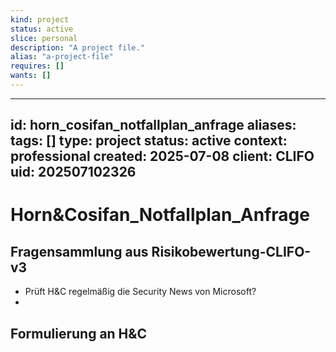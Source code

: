 ```yaml
---
kind: project
status: active
slice: personal
description: "A project file."
alias: "a-project-file"
requires: []
wants: []
---
```

---
id: horn_cosifan_notfallplan_anfrage
aliases: 
tags: []
type: project
status: active
context: professional
created: 2025-07-08
client: CLIFO
uid: 202507102326
---

# Horn&Cosifan_Notfallplan_Anfrage

## Fragensammlung aus Risikobewertung-CLIFO-v3

- Prüft H&C regelmäßig die Security News von Microsoft?
-

## Formulierung an H&C

